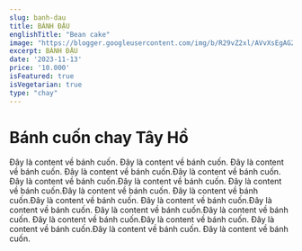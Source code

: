 ```yaml
---
slug: banh-dau
title: BÁNH ĐẬU
englishTitle: "Bean cake"
image: "https://blogger.googleusercontent.com/img/b/R29vZ2xl/AVvXsEgAG2ZBd1sdD-Z7PLHzNAdAVi-wLDQcm8Pgo795cv47sp8rU9gqLkROQEHHFfnXsyLxjrK_zzgDP4CZBKsU7ByBDbPitEn2zqRHkvOZl0zrrruTFJ9S_os_62qQAApZmjw9uEK9ySwS3HrzHG3C5en0mqnhE_VULtReYqdUuupDZzR5Tg/s1600/BanhDau.jpg"
excerpt: BÁNH ĐẬU
date: '2023-11-13'
price: '10.000'
isFeatured: true
isVegetarian: true
type: "chay"
---
```

# Bánh cuốn chay Tây Hồ

Đây là content về bánh cuốn. Đây là content về bánh cuốn. Đây là content về bánh cuốn. Đây là content về bánh cuốn.Đây là content về bánh cuốn. Đây là content về bánh cuốn.Đây là content về bánh cuốn. Đây là content về bánh cuốn.Đây là content về bánh cuốn. Đây là content về bánh cuốn.Đây là content về bánh cuốn. Đây là content về bánh cuốn.Đây là content về bánh cuốn. Đây là content về bánh cuốn.Đây là content về bánh cuốn. Đây là content về bánh cuốn.Đây là content về bánh cuốn. Đây là content về bánh cuốn.Đây là content về bánh cuốn. Đây là content về bánh cuốn.